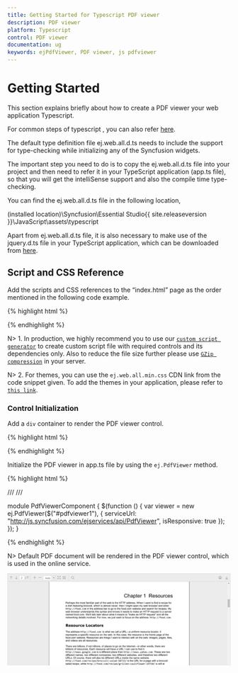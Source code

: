 ```yaml
---
title: Getting Started for Typescript PDF viewer
description: PDF viewer 
platform: Typescript
control: PDF viewer
documentation: ug
keywords: ejPdfViewer, PDF viewer, js pdfviewer
---
```


# Getting Started

This section explains briefly about how to create a PDF viewer your web application Typescript.

For common steps of typescript , you can also refer [here](https://help.syncfusion.com/js/typescript).

The default type definition file ej.web.all.d.ts needs to include the support for type-checking while initializing any of the Syncfusion widgets. 

The important step you need to do is to copy the ej.web.all.d.ts file into your project and then need to refer it in your TypeScript application (app.ts file), so that you will get the intelliSense support and also the compile time type-checking.

You can find the ej.web.all.d.ts file in the following location,

(installed location)\Syncfusion\Essential Studio\{{ site.releaseversion }}\JavaScript\assets\typescript

Apart from ej.web.all.d.ts file, it is also necessary to make use of the jquery.d.ts file in your TypeScript application, which can be downloaded from [here](https://github.com/DefinitelyTyped/DefinitelyTyped).

## Script and CSS Reference

Add the scripts and CSS references to the “index.html” page as the order mentioned in the following code example.

{% highlight html %}

<!DOCTYPE html>
<html>
<head>
    <link href="http://cdn.syncfusion.com/{{ site.releaseversion }}/js/web/bootstrap-theme/ej.web.all.min.css" rel="stylesheet" />
    <script src="https://code.jquery.com/jquery-3.0.0.min.js"></script>
    <script src="http://cdn.syncfusion.com/js/assets/external/jsrender.min.js" type="text/javascript"></script>
    <script src="https://ajax.aspnetcdn.com/ajax/jquery.validate/1.14.0/jquery.validate.min.js"></script>
    <script src="http://cdn.syncfusion.com/{{ site.releaseversion }}/js/web/ej.web.all.min.js" type="text/javascript"></script>
    <script src="app.js"></script>
</head>
<body>
</body>
</html>

{% endhighlight %}

N> 1. In production, we highly recommend you to use our [`custom script generator`](http://help.syncfusion.com/js/custom-script-generator) to create custom script file with required controls and its dependencies only. Also to reduce the file size further please use [`GZip compression`](https://developers.google.com/web/fundamentals/performance/optimizing-content-efficiency/optimize-encoding-and-transfer?hl=en) in your server.

N> 2. For themes, you can use the `ej.web.all.min.css` CDN link from the code snippet given. To add the themes in your application, please refer to [`this link`](http://help.syncfusion.com/js/theming-in-essential-javascript-components).


### Control Initialization

Add a `div` container to render the PDF viewer control.

{% highlight html %}

<!DOCTYPE html>
<html>    
     <body>
         <div id="pdfviewer1"></div>
     </body>
</html>

{% endhighlight %}

Initialize the PDF viewer in app.ts file by using the `ej.PdfViewer` method.

{% highlight html %}

/// <reference path="../tsfiles/jquery.d.ts"></reference>
/// <reference path="../tsfiles/ej.web.all.d.ts"></reference>

module PdfViewerComponent {
    $(function () {
        var viewer = new ej.PdfViewer($("#pdfviewer1"), {
            serviceUrl: "http://js.syncfusion.com/ejservices/api/PdfViewer",
            isResponsive: true
        });
    });
}

{% endhighlight %}


N> Default PDF document will be rendered in the PDF viewer control, which is used in the online service.

![](getting-started_images/pdfviewer.png)

